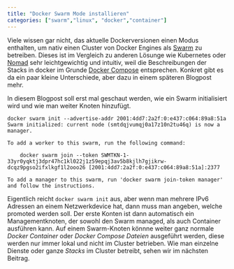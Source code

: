 ```yaml
---
title: "Docker Swarm Mode installieren"
categories: ["swarm","linux", "docker","container"]
---
```

Viele wissen gar nicht, das aktuelle Dockerversionen einen Modus enthalten, um nativ einen Cluster von Docker Engines als [Swarm](https://docs.docker.com/engine/swarm/) zu betreiben. Dieses ist im Vergleich zu anderen Lösunge wie Kubernetes oder [Nomad](https://www.nomadproject.io/) sehr leichtgewichtig und intuitiv, weil die Beschreibungen der Stacks in docker im Grunde [Docker Compose](https://docs.docker.com/compose/) entsprechen. Konkret gibt es da ein paar kleine Unterschiede, aber dazu in einem späteren Blogpost mehr. 

In diesem Blogpost soll erst mal geschaut werden, wie ein Swarm initialisiert wird und wie man weiter Knoten hinzufügt. 

```shell
docker swarm init --advertise-addr 2001:4dd7:2a2f:0:e437:c064:89a8:51a
Swarm initialized: current node (smtdqjvumqj0a17z10n2tu46q) is now a manager.

To add a worker to this swarm, run the following command:

    docker swarm join --token SWMTKN-1-33yr0yqktj3dpr47hc1kl022j1z59epqj3av5b8kjlh7gjikrw-dcqz9pgso2ifxlkgf1l2ooo26 [2001:4dd7:2a2f:0:e437:c064:89a8:51a]:2377

To add a manager to this swarm, run 'docker swarm join-token manager' and follow the instructions.
```

Eigentlich reicht `docker swarm init` aus, aber wenn man mehrere IPv6 Adressen an einem Netzwerkdevice hat, dann muss man angeben, welche promoted werden soll. Der erste Konten ist dann automatisch ein Managementknoten, der sowohl den Swarm managed, als auch Container ausführen kann. Auf einem Swarm-Knoten könnne weiter ganz normale *Docker Container* oder *Docker Compose Dateien* ausgeführt werden, diese werden nur immer lokal und nicht im Cluster betrieben. Wie man einzelne Dienste oder ganze *Stacks* im Cluster betreibt, sehen wir im nächsten Beitrag. 



